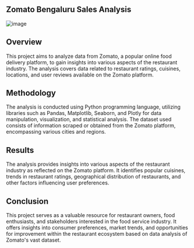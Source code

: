 ## Zomato Bengaluru Sales Analysis
![image](https://github.com/mrTalha05/Zomato-EDA/assets/131296867/e030a38b-d1b1-47cc-95f0-851c103b26b6)

## Overview
This project aims to analyze data from Zomato, a popular online food delivery platform, to gain insights into various aspects of the restaurant industry. The analysis covers data related to restaurant ratings, cuisines, locations, and user reviews available on the Zomato platform.

## Methodology
The analysis is conducted using Python programming language, utilizing libraries such as Pandas, Matplotlib, Seaborn, and Plotly for data manipulation, visualization, and statistical analysis. The dataset used consists of information scraped or obtained from the Zomato platform, encompassing various cities and regions.

## Results
The analysis provides insights into various aspects of the restaurant industry as reflected on the Zomato platform. It identifies popular cuisines, trends in restaurant ratings, geographical distribution of restaurants, and other factors influencing user preferences.

## Conclusion
This project serves as a valuable resource for restaurant owners, food enthusiasts, and stakeholders interested in the food service industry. It offers insights into consumer preferences, market trends, and opportunities for improvement within the restaurant ecosystem based on data analysis of Zomato's vast dataset.
